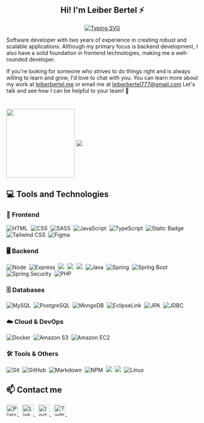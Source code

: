 <h2 align="center">Hi! I'm Leiber Bertel ⚡</h2>

<p align="center">
  <a href="https://git.io/typing-svg">
    <img src="https://readme-typing-svg.demolab.com?font=Fira+Code&size=22&pause=1000&color=16FFE2&center=true&width=435&lines=Full-Stack+Web+Developer;2%2B+years+of+coding+experience;Always+learning+new+things" alt="Typing SVG" /></a>
</p>

Software developer with two years of experience in creating robust and scalable applications. Although my primary focus is backend development, I also have a solid foundation in frontend technologies, making me a well-rounded developer.

If you're looking for someone who strives to do things right and is always willing to learn and grow, I'd love to chat with you. You can learn more about my work at [leiberbertel.me](https://leiberbertel.github.io/) or email me at leiberbertel777@gmail.com Let's talk and see how I can be helpful to your team! 🚀

#
<!-- General statistics of number of commits, pr's among other things. -->

<!--
<img src="https://streak-stats.demolab.com?user=Leiberbertel&hide_border=true&border_radius=10&background=111111&stroke=16ffe2&ring=16ffe2&fire=16ffe2&currStreakNum=CCCCCC&sideNums=CCCCCC&currStreakLabel=16ffe2&sideLabels= 16ffe2&dates=CCCCCC" alt="GitHub Streak" />
-->

<img align="center" height="180em" src="https://github-readme-stats.vercel.app/api?username=Leiberbertel&count_private=true&show_icons=true&title_color=16ffe2&icon_color=16ffe2&text_color=cccccc&bg_color=111111&border_radius=10&hide_border=true"/>

<img align="center" src="https://github-readme-stats.vercel.app/api/top-langs/?username=Leiberbertel&layout=compact&count_private=true&title_color=16ffe2&text_color=cccccc&bg_color=111111&hide_border=true&border_radius=10" />

<h2>💻 Tools and Technologies</h2>

<h3>🎨 Frontend</h3>
<div>
  <!-- HTML -->
  <img src="https://img.shields.io/badge/HTML5-E34F26?style=for-the-badge&logo=html5&logoColor=white" alt="HTML" />&nbsp;
  <!-- CSS -->
  <img src="https://img.shields.io/badge/CSS3-1572B6?style=for-the-badge&logo=css3&logoColor=white" alt="CSS" />&nbsp;
  <!-- SCSS -->
  <img src="https://img.shields.io/badge/Sass-CC6699?style=for-the-badge&logo=sass&logoColor=white" alt="SASS" />&nbsp;
  <!-- JavaScript -->
  <img src="https://img.shields.io/badge/JavaScript-F7DF1E?style=for-the-badge&logo=javascript&logoColor=black" alt="JavaScript" />&nbsp;
  <!-- Typescript -->
  <img src="https://img.shields.io/badge/TypeScript-2D71BD?style=for-the-badge&logo=typescript&logoColor=white" alt="TypeScript" />&nbsp;
  <!-- Angular -->
  <img alt="Static Badge" src="https://img.shields.io/badge/angular-EFEFEF?style=for-the-badge&logo=angular&logoColor=%23E4080A" />&nbsp;
  <!-- Tailwind CSS -->
  <img src="https://img.shields.io/badge/Tailwind%20CSS-38B2AC?style=for-the-badge&logo=tailwind-css&logoColor=white" alt="Tailwind CSS" />&nbsp;
  <!-- Figma -->
  <img src="https://img.shields.io/badge/figma-%23000.svg?&style=for-the-badge&logo=figma&logoColor=pink" alt="Figma" />&nbsp;
</div>

<h3>🖥️ Backend</h3>
<div>
  <!-- NodeJS -->
  <img src="https://img.shields.io/badge/Node.js-43853D?style=for-the-badge&logo=node.js&logoColor=white" alt="Node" />&nbsp;
  <!-- Express -->
  <img alt="Express" src="https://img.shields.io/badge/Express.js-3E3B3B?style=for-the-badge&logo=Express&logoSize=auto" />&nbsp;
  <!-- Python -->
  <img src="https://img.shields.io/badge/Python-2A2E49?style=for-the-badge&logo=Python&logoColor=yellow alt="Python" />&nbsp;
  <!-- Django -->
  <img src="https://img.shields.io/badge/Django-103E2E?style=for-the-badge&logo=Django&logoColor=FFFFFF alt="Django"/>&nbsp;
  <!-- FastAPI -->
  <img src="https://img.shields.io/badge/FastAPI-FFFFFF?style=for-the-badge&logo=FastAPI&logoColor=05988A alt="FastAPI" />&nbsp;
  <!-- Java -->
  <img alt="Java" src="https://img.shields.io/badge/Java%208%2B-3E3B3B?style=for-the-badge" />&nbsp;
  <!-- Spring -->
  <img src="https://img.shields.io/badge/Spring-6FB342?style=for-the-badge&logo=spring&logoColor=FFFFFF&logoSize=auto" alt="Spring" />&nbsp;
  <!-- Spring Boot -->
  <img src="https://img.shields.io/badge/Spring%20Boot-6FB342?style=for-the-badge&logo=springboot&logoColor=FFFFFF&logoSize=auto" alt="Spring Boot" />&nbsp;
  <!-- Spring Security -->
  <img src="https://img.shields.io/badge/Spring%20Security-6FB342?style=for-the-badge&logo=springsecurity&logoColor=FFFFFF&logoSize=auto" alt="Spring Security" />&nbsp;
  <!-- PHP -->
  <img alt="PHP" src="https://img.shields.io/badge/PHP-8993C1?style=for-the-badge&logo=php&logoColor=21232F&logoSize=auto" />&nbsp;
</div>

<h3>🗄️ Databases</h3>
<div>
  <!-- Mysql -->
  <img src="https://img.shields.io/badge/MySQL-F2F2F2?style=for-the-badge&logo=MySQL&logoColor=blue" alt="MySQL" />&nbsp;
  <!-- PostgreSQL -->
  <img src="https://img.shields.io/badge/PostgreSQL-FEFEFE?style=for-the-badge&logo=PostgreSQL&logoColor=blue" alt="PostgreSQL" />&nbsp;
  <!-- MongoDB -->
  <img src="https://img.shields.io/badge/MongoDB-001E2B?style=for-the-badge&logo=MongoDB&logoColor=green" alt="MongoDB" />&nbsp;
  <!-- EclipseLink -->
  <img src="https://img.shields.io/badge/EclipseLink-2C2255?style=for-the-badge&logo=eclipse&logoColor=FFFFFF&logoSize=auto" alt="EclipseLink" />&nbsp;
  <!-- JPA -->
  <img src="https://img.shields.io/badge/JPA-007396?style=for-the-badge&logo=java&logoColor=FFFFFF&logoSize=auto" alt="JPA" />&nbsp;
  <!-- JDBC -->
  <img src="https://img.shields.io/badge/JDBC-FFA500?style=for-the-badge&logo=datastax&logoColor=FFFFFF&logoSize=auto" alt="JDBC" />&nbsp;
</div>

<h3>☁️ Cloud & DevOps</h3>
<div>
  <!-- Docker -->
  <img src="https://img.shields.io/badge/docker-A2DEFA?style=for-the-badge&logo=docker&logoColor=blue" alt="Docker" />&nbsp;
  <!-- Amazon S3 -->
  <img alt="Amazon S3" src="https://img.shields.io/badge/Amazon%20S3-468F24?style=for-the-badge&logo=Amazon%20S3&logoSize=auto&logoColor=FFFFFF" />&nbsp;
  <!-- Amazon EC2 -->
  <img alt="Amazon EC2" src="https://img.shields.io/badge/Amazon%20EC2-FF9900?style=for-the-badge&logo=Amazon%20EC2&logoSize=auto&logoColor=232F3E" />&nbsp;
</div>

<h3> 🛠️ Tools & Others </h3>
<div>
  <!-- Git -->
  <img src="https://img.shields.io/badge/Git-F05032?style=for-the-badge&logo=git&logoColor=white" alt="Git" />&nbsp;
  <!-- GitHub -->
  <img src="https://img.shields.io/badge/github%20-%23000.svg?&style=for-the-badge&logo=github&logoColor=white" alt="GitHub" />&nbsp;
  <!-- Markdown -->
  <img src="https://img.shields.io/badge/markdown-%23000.svg?&style=for-the-badge&logo=markdown" alt="Markdown" />&nbsp;
  <!-- NPM -->
  <img src="https://img.shields.io/badge/npm-CB3837?style=for-the-badge&logo=npm&logoColor=white" alt="NPM" />&nbsp;
  <!-- Maven -->
  <img src="https://img.shields.io/badge/Maven-C71A36?style=for-the-badge&logo=apache-maven&logoColor=white alt="Maven" />&nbsp;
  <!-- Gradle -->
  <img src="https://img.shields.io/badge/Gradle-02303A?style=for-the-badge&logo=gradle&logoColor=white alt="Gradle" />&nbsp; 
  <!-- Linux -->
  <img src="https://img.shields.io/badge/Linux-000000?style=for-the-badge&logo=linux&logoColor=white" alt="Linux" />&nbsp;
</div>

<!-- ## 🏆 **Other stats**
[![Leiber's GitHub stats](https://github-profile-trophy.vercel.app/?username=Leiberbertel&theme=algolia)](https://github.com/ryo-ma/github-profile-trophy) --> 

<h2>📫 Contact me</h2>
<div>
  <!-- Platzi -->
  <a href="https://platzi.com/p/leiberbertel/" target="_blank">
    <img height="30" alt="Platzi" title="Platzi" src="https://img.shields.io/badge/Platzi-97c93e?=for-the-badge&logo=platzi&logoColor=white">
  </a>&nbsp;
  <!-- LinkedIn -->
  <a href="https://www.linkedin.com/in/leiber-bertel/" target="_blank">
    <img height="30" alt="Linkedin" title="Linkedin" src="https://img.shields.io/badge/Linkedin-0a66c2?style=for-the-badge&logo=linkedin&logoColor=white">
  </a>&nbsp;
  <!-- Instagram -->
  <a href="https://www.instagram.com/bertel_leiber/" target="_blank">
    <img height="30" alt="Instagram" title="Instagram" src="https://img.shields.io/badge/Instagram-e4405f?style=for-the-badge&logo=instagram&logoColor=white">
  </a>&nbsp;
  <!-- Twitter -->
  <a href="https://x.com/BertelLeiber" target="_blank">
    <img height="30" alt="Twitter" title="Twitter" src="https://img.shields.io/badge/Twitter-1DA1F2?style=for-the-badge&logo=twitter&logoColor=white">
  </a>&nbsp;
</div>
<br />
